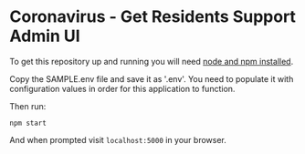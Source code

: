 # Coronavirus - Get Residents Support Admin UI

To get this repository up and running you will need [node and npm installed](https://nodejs.org/en/download/).

Copy the SAMPLE.env file and save it as '.env'. You need to populate it with configuration values in order for this application to function.

Then run:

`npm start`

And when prompted visit `localhost:5000` in your browser.
